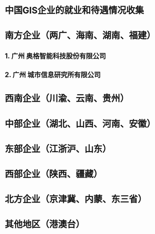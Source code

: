# 中国GIS企业的就业和待遇情况收集

# 南方企业（两广、海南、湖南、福建）

## 1. 广州 奥格智能科技股份有限公司

## 2. 广州 城市信息研究所有限公司

# 西南企业（川渝、云南、贵州）

# 中部企业（湖北、山西、河南、安徽）

# 东部企业（江浙沪、山东）

# 西部企业（陕西、疆藏）

# 北方企业（京津冀、内蒙、东三省）

# 其他地区（港澳台）


